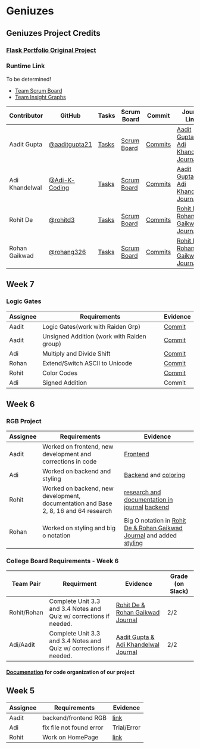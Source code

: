 # Geniuzes

## Geniuzes Project Credits

### [Flask Portfolio Original Project](https://portfolio.nighthawkcodingsociety.com/)

### Runtime Link

To be determined!

- [Team Scrum Board](https://github.com/aaditgupta21/flask_portfolio/projects/1)
- [Team Insight Graphs](https://github.com/aaditgupta21/flask_portfolio/graphs/contributors)

| Contributor    | GitHub                                           | Tasks                                                           | Scrum Board                                                               | Commit                                                                                      | Journal Links                                                                                                                            |
| -------------- | ------------------------------------------------ | --------------------------------------------------------------- | ------------------------------------------------------------------------- | ------------------------------------------------------------------------------------------- | ---------------------------------------------------------------------------------------------------------------------------------------- |
| Aadit Gupta    | [@aaditgupta21](https://github.com/aaditgupta21) | [Tasks](https://github.com/aaditgupta21/flask_portfolio/issues) | [Scrum Board](https://github.com/aaditgupta21/flask_portfolio/projects/1) | [Commits](https://github.com/aaditgupta21/flask_portfolio/commits/main?author=aaditgupta21) | [Aadit Gupta & Adi Khandelwal Journal](https://docs.google.com/document/d/18m2DBuJrDUOoWUPMxL7_-LjTvGnrwFLhQMYxaZReocM/edit?usp=sharing) |
| Adi Khandelwal | [@Adi-K-Coding](https://github.com/Adi-K-Coding) | [Tasks](https://github.com/aaditgupta21/flask_portfolio/issues) | [Scrum Board](https://github.com/aaditgupta21/flask_portfolio/projects/1) | [Commits](https://github.com/aaditgupta21/flask_portfolio/commits/main?author=Adi-K-Coding) | [Aadit Gupta & Adi Khandelwal Journal](https://docs.google.com/document/d/18m2DBuJrDUOoWUPMxL7_-LjTvGnrwFLhQMYxaZReocM/edit?usp=sharing) |
| Rohit De       | [@rohitd3](https://github.com/rohitd3)           | [Tasks](https://github.com/aaditgupta21/flask_portfolio/issues) | [Scrum Board](https://github.com/aaditgupta21/flask_portfolio/projects/1) | [Commits](https://github.com/aaditgupta21/flask_portfolio/commits/main?author=rohitd3)      | [Rohit De & Rohan Gaikwad Journal](https://docs.google.com/document/d/1c5PIYwjII7IuVlCnkpn-ORHjwLj-XQIN5B2BWxP6aOw/edit?usp=sharing)     |
| Rohan Gaikwad  | [@rohang326](https://github.com/rohang326)       | [Tasks](https://github.com/aaditgupta21/flask_portfolio/issues) | [Scrum Board](https://github.com/aaditgupta21/flask_portfolio/projects/1) | [Commits](https://github.com/aaditgupta21/flask_portfolio/commits/main?author=rohang326)    | [Rohit De & Rohan Gaikwad Journal](https://docs.google.com/document/d/1c5PIYwjII7IuVlCnkpn-ORHjwLj-XQIN5B2BWxP6aOw/edit?usp=sharing)     |


## Week 7

### Logic Gates

| Assignee | Requirements                                                                        | Evidence                                                                                                                                                                                                                                                             |
| -------- | ----------------------------------------------------------------------------------- | -------------------------------------------------------------------------------------------------------------------------------------------------------------------------------------------------------------------------------------------------------------------- |
| Aadit    | Logic Gates(work with Raiden Grp)    | [Commit](https://github.com/aaditgupta21/geniuzes/commit/26bfa8b09ce64aab0d15dff9777753360a1af310#diff-83c0def988e4a71703ece61d81ceb8b2c94956b14e47bc2696572c43f3796afa)                                                                                                                                                                 |
| Aadit      | Unsigned Addition (work with Raiden group)                  | [Commit](https://github.com/aaditgupta21/geniuzes/commit/78ebc6e91ef14eb80676300eacbde8eabc19dcc0)                                                         |
| Adi    | Multiply and Divide Shift | [Commit](https://github.com/aaditgupta21/geniuzes/commit/3d759d274a4a1f7d9c8dc46ef457a61295dcbdf9)                                   |
| Rohan    | Extend/Switch ASCII to Unicode | [Commit](https://github.com/aaditgupta21/geniuzes/commit/d7f94f4b53052437b152ff38011f5e2f73326383) |
| Rohit | Color Codes | [Commit](https://github.com/aaditgupta21/geniuzes/commit/9e015ecc40219ffecba223bdaaa56ebfed351f7e) |
| Adi | Signed Addition | Commit|




## Week 6

### RGB Project

| Assignee | Requirements                                                                        | Evidence                                                                                                                                                                                                                                                             |
| -------- | ----------------------------------------------------------------------------------- | -------------------------------------------------------------------------------------------------------------------------------------------------------------------------------------------------------------------------------------------------------------------- |
| Aadit    | Worked on frontend, new development and corrections in code                         | [Frontend](https://github.com/aaditgupta21/geniuzes/commit/818c0e0ddb75ee41cc8c0c0ce1672ea281a8e35e)                                                                                                                                                                 |
| Adi      | Worked on backend and styling                                                       | [Backend](https://github.com/aaditgupta21/geniuzes/commit/dc60e591d8ed02008b67679be7a6bc675c51221f) and [coloring](https://github.com/aaditgupta21/geniuzes/commit/09b95c6e1bf7829c54ce1ac37584b707f6d00aee)                                                         |
| Rohit    | Worked on backend, new development, documentation and Base 2, 8, 16 and 64 research | [research and documentation in journal](https://docs.google.com/document/d/1c5PIYwjII7IuVlCnkpn-ORHjwLj-XQIN5B2BWxP6aOw/edit#) [backend](https://github.com/aaditgupta21/geniuzes/commit/dc60e591d8ed02008b67679be7a6bc675c51221f)                                   |
| Rohan    | Worked on styling and big o notation                                                | Big O notation in [Rohit De & Rohan Gaikwad Journal](https://docs.google.com/document/d/1c5PIYwjII7IuVlCnkpn-ORHjwLj-XQIN5B2BWxP6aOw/edit?usp=sharing) and added [styling](https://github.com/aaditgupta21/geniuzes/commit/9615f588a89d3e0235eefb3e4c8c53e7bdf3c81a) |

### College Board Requirements - Week 6

| Team Pair   | Requirment                                                         | Evidence                                                                                                                                 | Grade (on Slack) |
| ----------- | ------------------------------------------------------------------ | ---------------------------------------------------------------------------------------------------------------------------------------- | ---------------- |
| Rohit/Rohan | Complete Unit 3.3 and 3.4 Notes and Quiz w/ corrections if needed. | [Rohit De & Rohan Gaikwad Journal](https://docs.google.com/document/d/1c5PIYwjII7IuVlCnkpn-ORHjwLj-XQIN5B2BWxP6aOw/edit?usp=sharing)     | 2/2              |
| Adi/Aadit   | Complete Unit 3.3 and 3.4 Notes and Quiz w/ corrections if needed. | [Aadit Gupta & Adi Khandelwal Journal](https://docs.google.com/document/d/18m2DBuJrDUOoWUPMxL7_-LjTvGnrwFLhQMYxaZReocM/edit?usp=sharing) | 2/2              |

#### [Documenation](https://docs.google.com/document/d/19AXaWuXG6orp8M8j5ZbO4wLn8I68RCdDkyOd4c6JR94/edit) for code organization of our project

## Week 5

| Assignee | Requirements             | Evidence                                                                                                |
| -------- | ------------------------ | ------------------------------------------------------------------------------------------------------- |
| Aadit    | backend/frontend RGB     | [link](https://github.com/aaditgupta21/flask_portfolio/commit/327b42f74a5bee36d4eb3e0627f2d12ad142e7f6) |
| Adi      | fix file not found error | Trial/Error                                                                                             |
| Rohit    | Work on HomePage         | [link](https://github.com/aaditgupta21/flask_portfolio/commit/2fc0db57bf02b81e34682dff2496cfece08cfc86) |
